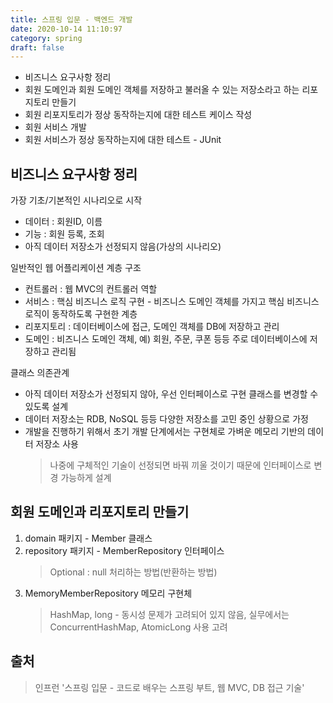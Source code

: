 ```yaml
---
title: 스프링 입문 - 백엔드 개발
date: 2020-10-14 11:10:97
category: spring
draft: false
---
```


- 비즈니스 요구사항 정리
- 회원 도메인과 회원 도메인 객체를 저장하고 불러올 수 있는 저장소라고 하는 리포지토리 만들기
- 회원 리포지토리가 정상 동작하는지에 대한 테스트 케이스 작성
- 회원 서비스 개발
- 회원 서비스가 정상 동작하는지에 대한 테스트 - JUnit


## 비즈니스 요구사항 정리

가장 기초/기본적인 시나리오로 시작

- 데이터 : 회원ID, 이름
- 기능 : 회원 등록, 조회
- 아직 데이터 저장소가 선정되지 않음(가상의 시나리오)

일반적인 웹 어플리케이션 계층 구조
- 컨트롤러 : 웹 MVC의 컨트롤러 역할
- 서비스 : 핵심 비즈니스 로직 구현 - 비즈니스 도메인 객체를 가지고 핵심 비즈니스 로직이 동작하도록 구현한 계층
- 리포지토리 : 데이터베이스에 접근, 도메인 객체를 DB에 저장하고 관리
- 도메인 : 비즈니스 도메인 객체, 예) 회원, 주문, 쿠폰 등등 주로 데이터베이스에 저장하고 관리됨

클래스 의존관계
- 아직 데이터 저장소가 선정되지 않아, 우선 인터페이스로 구현 클래스를 변경할 수 있도록 설계
- 데이터 저장소는 RDB, NoSQL 등등 다양한 저장소를 고민 중인 상황으로 가정
- 개발을 진행하기 위해서 초기 개발 단계에서는 구현체로 가벼운 메모리 기반의 데이터 저장소 사용
    > 나중에 구체적인 기술이 선정되면 바꿔 끼울 것이기 때문에 인터페이스로 변경 가능하게 설계


## 회원 도메인과 리포지토리 만들기

1. domain 패키지 - Member 클래스
2. repository 패키지 - MemberRepository 인터페이스
   > Optional : null 처리하는 방법(반환하는 방법)
3. MemoryMemberRepository 메모리 구현체
   > HashMap, long - 동시성 문제가 고려되어 있지 않음, 실무에서는 ConcurrentHashMap, AtomicLong 사용 고려
   

## 출처

> 인프런 '스프링 입문 - 코드로 배우는 스프링 부트, 웹 MVC, DB 접근 기술'
